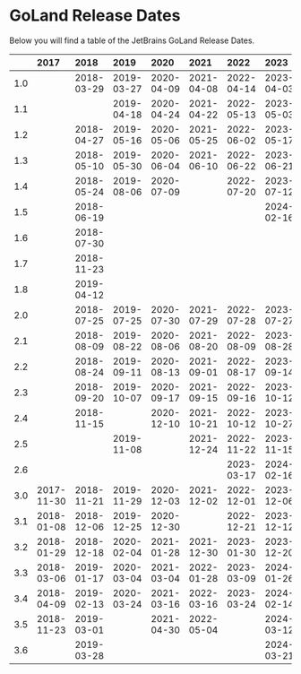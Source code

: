 # GoLand Release Dates
Below you will find a table of the JetBrains GoLand Release Dates.

|     | 2017       | 2018       | 2019       | 2020       | 2021       | 2022       | 2023       | 2024       |
|----:|:-----------|:-----------|:-----------|:-----------|:-----------|:-----------|:-----------|:-----------|
| 1.0 |            | 2018-03-29 | 2019-03-27 | 2020-04-09 | 2021-04-08 | 2022-04-14 | 2023-04-03 | 2024-04-04 |
| 1.1 |            |            | 2019-04-18 | 2020-04-24 | 2021-04-22 | 2022-05-13 | 2023-05-03 |            |
| 1.2 |            | 2018-04-27 | 2019-05-16 | 2020-05-06 | 2021-05-25 | 2022-06-02 | 2023-05-17 |            |
| 1.3 |            | 2018-05-10 | 2019-05-30 | 2020-06-04 | 2021-06-10 | 2022-06-22 | 2023-06-21 |            |
| 1.4 |            | 2018-05-24 | 2019-08-06 | 2020-07-09 |            | 2022-07-20 | 2023-07-12 |            |
| 1.5 |            | 2018-06-19 |            |            |            |            | 2024-02-16 |            |
| 1.6 |            | 2018-07-30 |            |            |            |            |            |            |
| 1.7 |            | 2018-11-23 |            |            |            |            |            |            |
| 1.8 |            | 2019-04-12 |            |            |            |            |            |            |
| 2.0 |            | 2018-07-25 | 2019-07-25 | 2020-07-30 | 2021-07-29 | 2022-07-28 | 2023-07-27 |            |
| 2.1 |            | 2018-08-09 | 2019-08-22 | 2020-08-06 | 2021-08-20 | 2022-08-09 | 2023-08-28 |            |
| 2.2 |            | 2018-08-24 | 2019-09-11 | 2020-08-13 | 2021-09-01 | 2022-08-17 | 2023-09-14 |            |
| 2.3 |            | 2018-09-20 | 2019-10-07 | 2020-09-17 | 2021-09-15 | 2022-09-16 | 2023-10-12 |            |
| 2.4 |            | 2018-11-15 |            | 2020-12-10 | 2021-10-21 | 2022-10-12 | 2023-10-27 |            |
| 2.5 |            |            | 2019-11-08 |            | 2021-12-24 | 2022-11-22 | 2023-11-15 |            |
| 2.6 |            |            |            |            |            | 2023-03-17 | 2024-02-16 |            |
| 3.0 | 2017-11-30 | 2018-11-21 | 2019-11-29 | 2020-12-03 | 2021-12-02 | 2022-12-01 | 2023-12-06 |            |
| 3.1 | 2018-01-08 | 2018-12-06 | 2019-12-25 | 2020-12-30 |            | 2022-12-21 | 2023-12-12 |            |
| 3.2 | 2018-01-29 | 2018-12-18 | 2020-02-04 | 2021-01-28 | 2021-12-30 | 2023-01-30 | 2023-12-20 |            |
| 3.3 | 2018-03-06 | 2019-01-17 | 2020-03-04 | 2021-03-04 | 2022-01-28 | 2023-03-09 | 2024-01-26 |            |
| 3.4 | 2018-04-09 | 2019-02-13 | 2020-03-24 | 2021-03-16 | 2022-03-16 | 2023-03-24 | 2024-02-14 |            |
| 3.5 | 2018-11-23 | 2019-03-01 |            | 2021-04-30 | 2022-05-04 |            | 2024-03-12 |            |
| 3.6 |            | 2019-03-28 |            |            |            |            | 2024-03-21 |            |